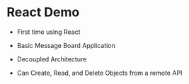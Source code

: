 # React Demo

- First time using React

- Basic Message Board Application

- Decoupled Architecture

- Can Create, Read, and Delete Objects from a remote API


